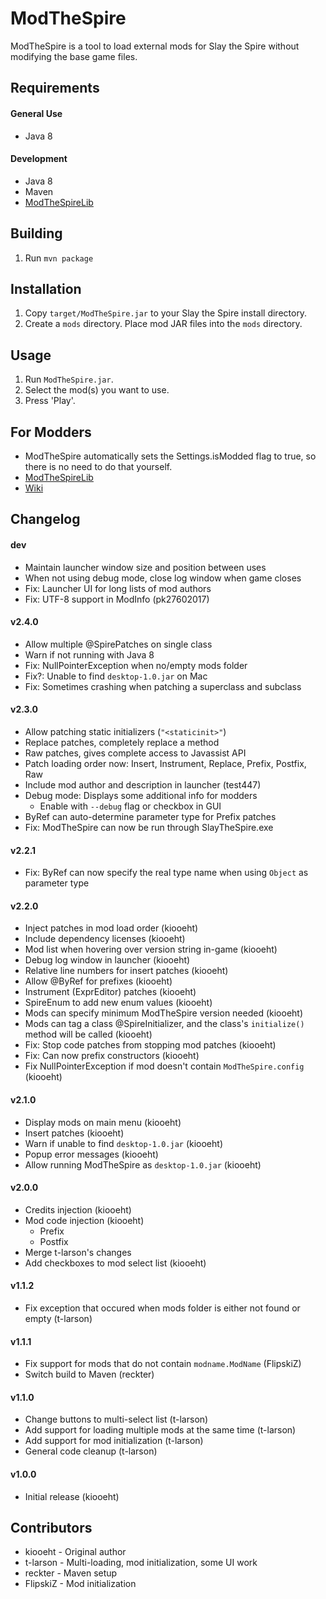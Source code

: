# ModTheSpire #
ModTheSpire is a tool to load external mods for Slay the Spire without modifying the base game files.

## Requirements ##
#### General Use ####
* Java 8

#### Development ####
* Java 8
* Maven
* [ModTheSpireLib](https://github.com/kiooeht/ModTheSpireLib)

## Building ##
1. Run `mvn package`

## Installation ##
1. Copy `target/ModTheSpire.jar` to your Slay the Spire install directory.
2. Create a `mods` directory. Place mod JAR files into the `mods` directory.

## Usage ##
1. Run `ModTheSpire.jar`.
2. Select the mod(s) you want to use.
3. Press 'Play'.

## For Modders ##
* ModTheSpire automatically sets the Settings.isModded flag to true, so there is no need to do that yourself.
* [ModTheSpireLib](https://github.com/kiooeht/ModTheSpireLib)
* [Wiki](https://github.com/kiooeht/ModTheSpire/wiki/SpirePatch)

## Changelog ##
#### dev ####
* Maintain launcher window size and position between uses
* When not using debug mode, close log window when game closes
* Fix: Launcher UI for long lists of mod authors
* Fix: UTF-8 support in ModInfo (pk27602017)

#### v2.4.0 ####
* Allow multiple @SpirePatches on single class
* Warn if not running with Java 8
* Fix: NullPointerException when no/empty mods folder
* Fix?: Unable to find `desktop-1.0.jar` on Mac
* Fix: Sometimes crashing when patching a superclass and subclass

#### v2.3.0 ####
* Allow patching static initializers (`"<staticinit>"`)
* Replace patches, completely replace a method
* Raw patches, gives complete access to Javassist API
* Patch loading order now: Insert, Instrument, Replace, Prefix, Postfix, Raw
* Include mod author and description in launcher (test447)
* Debug mode: Displays some additional info for modders
  * Enable with `--debug` flag or checkbox in GUI
* ByRef can auto-determine parameter type for Prefix patches
* Fix: ModTheSpire can now be run through SlayTheSpire.exe

#### v2.2.1 ####
* Fix: ByRef can now specify the real type name when using `Object` as parameter type

#### v2.2.0 ####
* Inject patches in mod load order (kiooeht)
* Include dependency licenses (kiooeht)
* Mod list when hovering over version string in-game (kiooeht)
* Debug log window in launcher (kiooeht)
* Relative line numbers for insert patches (kiooeht)
* Allow @ByRef for prefixes (kiooeht)
* Instrument (ExprEditor) patches (kiooeht)
* SpireEnum to add new enum values (kiooeht)
* Mods can specify minimum ModTheSpire version needed (kiooeht)
* Mods can tag a class @SpireInitializer, and the class's `initialize()` method will be called (kiooeht)
* Fix: Stop code patches from stopping mod patches (kiooeht)
* Fix: Can now prefix constructors (kiooeht)
* Fix NullPointerException if mod doesn't contain `ModTheSpire.config` (kiooeht)

#### v2.1.0 ####
* Display mods on main menu (kiooeht)
* Insert patches (kiooeht)
* Warn if unable to find `desktop-1.0.jar` (kiooeht)
* Popup error messages (kiooeht)
* Allow running ModTheSpire as `desktop-1.0.jar` (kiooeht)

#### v2.0.0 ####
* Credits injection (kiooeht)
* Mod code injection (kiooeht)
  * Prefix
  * Postfix
* Merge t-larson's changes
* Add checkboxes to mod select list (kiooeht)

#### v1.1.2 ####
* Fix exception that occured when mods folder is either not found or empty (t-larson)

#### v1.1.1 ####
* Fix support for mods that do not contain `modname.ModName` (FlipskiZ)
* Switch build to Maven (reckter)

#### v1.1.0 ####
* Change buttons to multi-select list (t-larson)
* Add support for loading multiple mods at the same time (t-larson)
* Add support for mod initialization (t-larson)
* General code cleanup (t-larson)

#### v1.0.0 ####
* Initial release (kiooeht)

## Contributors ##
* kiooeht - Original author
* t-larson - Multi-loading, mod initialization, some UI work
* reckter - Maven setup
* FlipskiZ - Mod initialization
